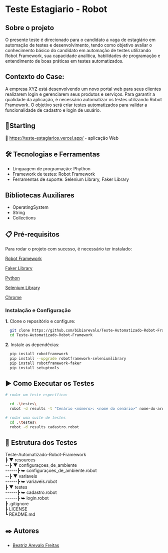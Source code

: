 
# Teste Estagiario - Robot

## Sobre o projeto

O presente teste é direcionado para o candidato a vaga de estagiário em automação de testes e desenvolvimento, tendo como objetivo avaliar o conhecimento básico do candidato em automação de testes utilizando Robot Framework, sua capacidade analítica, habilidades de programação e entendimento de boas práticas em testes automatizados.

## Contexto do Case:
A empresa XYZ está desenvolvendo um novo portal web para seus clientes realizarem login e gerenciarem seus produtos e serviços.
Para garantir a qualidade da aplicação, é necessário automatizar os testes utilizando Robot Framework. O objetivo será criar testes automatizados para validar a funcionalidade de cadastro e login
de usuário.

## 🚀Starting

🔗 https://teste-estagiarios.vercel.app/ - aplicação Web

## 🛠 Tecnologias e Ferramentas 
- Linguagem de programação: Phython
- Framework de testes: Robot Framework
- Ferramentas de suporte: Selenium Library, Faker Library

## Bibliotecas Auxiliares
- OperatingSystem
- String
- Collections

## 📋 Pré-requisitos 
Para rodar o projeto com sucesso, é necessário ter instalado: 

[Robot Framework](https://robotframework.org/?tab=1#getting-started)

[Faker Library](https://pypi.org/project/robotframework-faker/)

[Python](https://www.python.org/)

[Selenium Library](https://robotframework.org/SeleniumLibrary/)

[Chrome](https://www.google.pt/intl/pt-PT/chrome/?brand=FKPE&gclid=Cj0KCQjwk96lBhDHARIsAEKO4xZL-Es1KmoysYeont3NWAq9nu-l02N3CWExTlyoP3MM8NJi4rVe-NUaAlVCEALw_wcB&gclsrc=aw.ds/)

### Instalação e Configuração
**1.** Clone o repositório e configure: 
```bash
  git clone https://github.com/bibiarevalo/Teste-Automatizado-Robot-Framework.git
  cd Teste-Automatizado-Robot-Framework
```
**2.** Instale as dependêcias:
```bash
  pip install robotframework 
  pip install --upgrade robotframework-seleniumlibrary 
  pip install robotframework-faker 
  pip install setuptools

```

## ▶️ Como Executar os Testes

```bash
# rodar um teste específico:

  cd .\testes\
  robot -d results -t "Cenário <número>: <nome do cenário>" nome-do-arquivo.robot

# rodar uma suite de testes
  cd .\testes\
  robot -d results cadastro.robot 
```

## 📂 Estrutura dos Testes  

Teste-Automatizado-Robot-Framework \
┣ ▼ resources  \
--┣ ▼ configuraçoes_de_ambiente \
------┣ ⮩ configuraçoes_de_ambiente.robot \
--┣ ▼ variaveis \
------┣ ⮩ variaveis.robot\
┣ ▼ testes \
------┣ ⮩ cadastro.robot\
------┣ ⮩ login.robot\
┣  .gitignore \
┣   LICENSE\
┗   README.md
  
## ✒️ Autores

- [Beatriz Arevalo Freitas](https://www.linkedin.com/in/beatriz-arevalo-freitas?utm_source=share&utm_campaign=share_via&utm_content=profile&utm_medium=ios_app/) 

